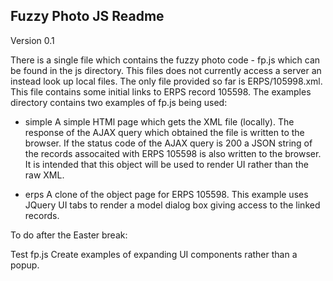 Fuzzy Photo JS Readme
----------------------------------

Version 0.1

There is a single file which contains the fuzzy photo code - fp.js which can be found in the js directory.
This files does not currently access a server an instead look up local files.
The only file provided so far is ERPS/105998.xml.
This file contains some initial links to ERPS record 105598.
The examples directory contains two examples of fp.js being used:
- simple
	A simple HTMl page which gets the XML file (locally).
	The response of the AJAX query which obtained the file is written to the browser.
	If the status code of the AJAX query is 200 a JSON string of the records assocaited with ERPS 105598 is also written to the browser.
	It is intended that this object will be used to render UI rather than the raw XML.

- erps
	A clone of the object page for ERPS 105598.
	This example uses JQuery UI tabs to render a model dialog box giving access to the linked records.
	
To do after the Easter break:

Test fp.js
Create examples of expanding UI components rather than a popup.